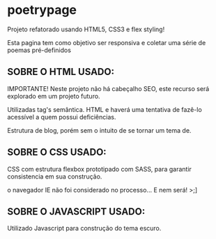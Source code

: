 # poetrypage

Projeto refatorado usando HTML5, CSS3 e flex styling!

Esta pagina tem como objetivo ser responsiva e coletar uma série de poemas pré-definidos

## SOBRE O HTML USADO:

IMPORTANTE! Neste projeto não há cabeçalho SEO, este recurso será explorado em um projeto futuro.

Utilizadas tag's semântica. HTML e haverá uma tentativa de fazê-lo  acessível a quem possui deficiências.
  
Estrutura de blog, porém sem o intuito de se tornar um tema de.

## SOBRE O CSS USADO:

 CSS com estrutura flexbox prototipado com SASS, para garantir consistencia em sua construção.
  
o navegador IE não foi considerado no processo... E nem será! >;]
  
## SOBRE O JAVASCRIPT USADO:

Utilizado Javascript para construção do tema escuro.
  
  
  

